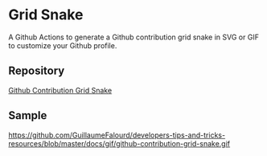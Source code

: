 # Grid Snake

A Github Actions to generate a Github contribution grid snake in SVG or GIF to customize your Github profile.

## Repository

[Github Contribution Grid Snake](https://github.com/Platane/snk)

## Sample

https://github.com/GuillaumeFalourd/developers-tips-and-tricks-resources/blob/master/docs/gif/github-contribution-grid-snake.gif
